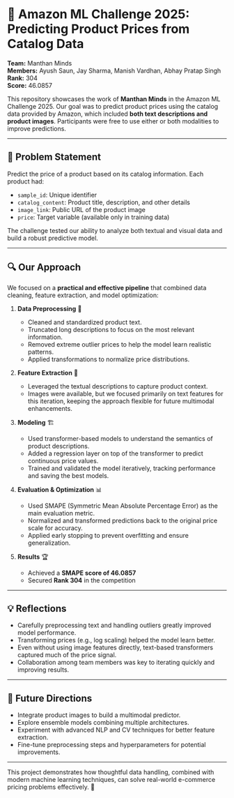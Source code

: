 # 🛒 Amazon ML Challenge 2025: Predicting Product Prices from Catalog Data

**Team:** Manthan Minds  
**Members:** Ayush Saun, Jay Sharma, Manish Vardhan, Abhay Pratap Singh  
**Rank:** 304  
**Score:** 46.0857  

This repository showcases the work of **Manthan Minds** in the Amazon ML Challenge 2025. Our goal was to predict product prices using the catalog data provided by Amazon, which included **both text descriptions and product images**. Participants were free to use either or both modalities to improve predictions.

---

## 📌 Problem Statement

Predict the price of a product based on its catalog information. Each product had:

- `sample_id`: Unique identifier  
- `catalog_content`: Product title, description, and other details  
- `image_link`: Public URL of the product image  
- `price`: Target variable (available only in training data)  

The challenge tested our ability to analyze both textual and visual data and build a robust predictive model.

---

## 🔍 Our Approach

We focused on a **practical and effective pipeline** that combined data cleaning, feature extraction, and model optimization:

1. **Data Preprocessing** 🧹  
   - Cleaned and standardized product text.  
   - Truncated long descriptions to focus on the most relevant information.  
   - Removed extreme outlier prices to help the model learn realistic patterns.  
   - Applied transformations to normalize price distributions.  

2. **Feature Extraction** 🧠  
   - Leveraged the textual descriptions to capture product context.  
   - Images were available, but we focused primarily on text features for this iteration, keeping the approach flexible for future multimodal enhancements.  

3. **Modeling** 🏗️  
   - Used transformer-based models to understand the semantics of product descriptions.  
   - Added a regression layer on top of the transformer to predict continuous price values.  
   - Trained and validated the model iteratively, tracking performance and saving the best models.  

4. **Evaluation & Optimization** 📊  
   - Used SMAPE (Symmetric Mean Absolute Percentage Error) as the main evaluation metric.  
   - Normalized and transformed predictions back to the original price scale for accuracy.  
   - Applied early stopping to prevent overfitting and ensure generalization.  

5. **Results** 🏆  
   - Achieved a **SMAPE score of 46.0857**  
   - Secured **Rank 304** in the competition  

---

## 💡 Reflections

- Carefully preprocessing text and handling outliers greatly improved model performance.  
- Transforming prices (e.g., log scaling) helped the model learn better.  
- Even without using image features directly, text-based transformers captured much of the price signal.  
- Collaboration among team members was key to iterating quickly and improving results.  

---

## 🚀 Future Directions

- Integrate product images to build a multimodal predictor.  
- Explore ensemble models combining multiple architectures.  
- Experiment with advanced NLP and CV techniques for better feature extraction.  
- Fine-tune preprocessing steps and hyperparameters for potential improvements.  

---

This project demonstrates how thoughtful data handling, combined with modern machine learning techniques, can solve real-world e-commerce pricing problems effectively. 🎉
